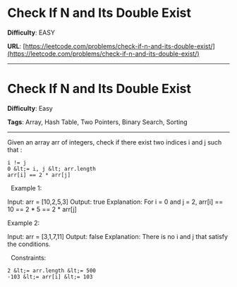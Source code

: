 # Check If N and Its Double Exist

**Difficulty**: EASY

**URL**: [https://leetcode.com/problems/check-if-n-and-its-double-exist/](https://leetcode.com/problems/check-if-n-and-its-double-exist/)

---

# Check If N and Its Double Exist

**Difficulty**: Easy

**Tags**: Array, Hash Table, Two Pointers, Binary Search, Sorting

---

Given an array arr of integers, check if there exist two indices i and j such that :


	i != j
	0 &lt;= i, j &lt; arr.length
	arr[i] == 2 * arr[j]


&nbsp;
Example 1:


Input: arr = [10,2,5,3]
Output: true
Explanation: For i = 0 and j = 2, arr[i] == 10 == 2 * 5 == 2 * arr[j]


Example 2:


Input: arr = [3,1,7,11]
Output: false
Explanation: There is no i and j that satisfy the conditions.


&nbsp;
Constraints:


	2 &lt;= arr.length &lt;= 500
	-103 &lt;= arr[i] &lt;= 103




